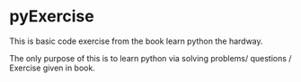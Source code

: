 # pyExercise

This is basic code exercise from the book learn python the hardway.

The only purpose of this is to learn python via solving problems/ questions / Exercise given in book.
